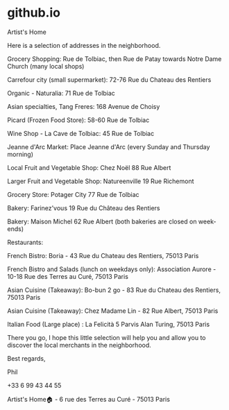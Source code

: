 # github.io




Artist's Home

Here is a selection of addresses in the neighborhood.

Grocery Shopping: Rue de Tolbiac, then Rue de Patay towards Notre Dame Church (many local shops) 

Carrefour city (small supermarket): 72-76 Rue du Chateau des Rentiers 

Organic - Naturalia: 71 Rue de Tolbiac 

Asian specialties, Tang Freres: 168 Avenue de Choisy 

Picard (Frozen Food Store): 58-60 Rue de Tolbiac 

Wine Shop - La Cave de Tolbiac: 45 Rue de Tolbiac 

Jeanne d'Arc Market: Place Jeanne d'Arc (every Sunday and Thursday morning) 

Local Fruit and Vegetable Shop: Chez Noël 88 Rue Albert 

Larger Fruit and Vegetable Shop: Natureenville 19 Rue Richemont 

Grocery Store: Potager City 77 Rue de Tolbiac

Bakery: Farinez'vous 19 Rue du Château des Rentiers

Bakery: Maison Michel 62 Rue Albert (both bakeries are closed on week-ends)

Restaurants:

French Bistro: Boria - 43 Rue du Chateau des Rentiers, 75013 Paris 

French Bistro and Salads (lunch on weekdays only): Association Aurore - 10-18 Rue des Terres au Curé, 75013 Paris 

Asian Cuisine (Takeaway): Bo-bun 2 go - 83 Rue du Chateau des Rentiers, 75013 Paris 

Asian Cuisine (Takeaway): Chez Madame Lin - 82 Rue Albert, 75013 Paris

Italian Food (Large place) : La Felicità 5 Parvis Alan Turing, 75013 Paris

There you go, I hope this little selection will help you and allow you to discover the local merchants in the neighborhood.

Best regards,

Phil

+33 6 99 43 44 55

Artist's Home🏠 - 6 rue des Terres au Curé - 75013 Paris
